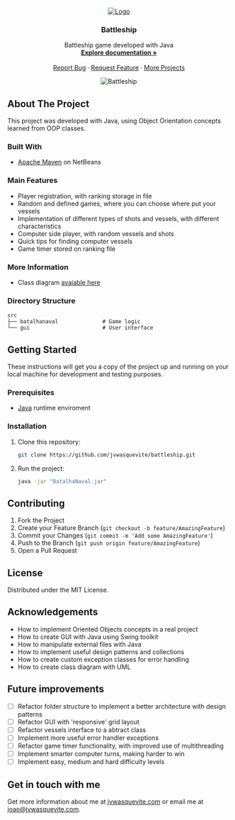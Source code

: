 <br />
<p align="center">
  <a href="https://github.com/jvwasquevite/battleship">
    <img src="https://raw.githubusercontent.com/jvwasquevite/readme/main/logo.png?token=AMCADBC6EWPA6XJUKSPKSHLA7FU6W" alt="Logo">
  </a>

  <h3 align="center">Battleship</h3>

  <p align="center">
    Battleship game developed with Java
    <br />
    <a href="https://jvdwasquevite.notion.site/Programa-o-Orientada-a-Objetos-eb6f21ddf7fb417494f9f06d1246ac7c"><strong>Explore documentation »</strong></a>
    <br />
    <br />
    <a href="https://github.com/jvwasquevite/battleship/issues">Report Bug</a>
    ·
    <a href="https://github.com/jvwasquevite/battleship/issues">Request Feature</a>
    ·
    <a href="https://github.com/jvwasquevite?tab=repositories">More Projects</a>
  </p>
</p>

<!-- made at screely.com, with: shadow on, plain regular window, no background, and 80x100px padding -->
<p align="center">
<img src="https://i.imgur.com/B7C7kLG.png" alt="Battleship">
</p>

## About The Project

This project was developed with Java, using Object Orientation concepts learned from OOP classes.

### Built With

* [Apache Maven](https://maven.apache.org/) on NetBeans

### Main Features

* Player registration, with ranking storage in file
* Random and defined games, where you can choose where put your vessels
* Implementation of different types of shots and vessels, with different characteristics
* Computer side player, with random vessels and shots
* Quick tips for finding computer vessels
* Game timer stored on ranking file

### More Information

* Class diagram [avaiable here](https://i.imgur.com/jSCbxVC.jpg)

### Directory Structure

```
src
├── batalhanaval              # Game logic
└── gui                       # User interface
```


## Getting Started

These instructions will get you a copy of the project up and running on your local machine for development and testing purposes.

### Prerequisites

* [Java](https://www.java.com/pt-BR/download/manual.jsp) runtime enviroment

### Installation

1. Clone this repository:
   ```sh
   git clone https://github.com/jvwasquevite/battleship.git
   ```
2. Run the project:
   ```sh
   java -jar "BatalhaNaval.jar"
   ```

## Contributing

1. Fork the Project
2. Create your Feature Branch (`git checkout -b feature/AmazingFeature`)
3. Commit your Changes (`git commit -m 'Add some AmazingFeature'`)
4. Push to the Branch (`git push origin feature/AmazingFeature`)
5. Open a Pull Request

## License

Distributed under the MIT License.

## Acknowledgements

* How to implement Oriented Objects concepts in a real project
* How to create GUI with Java using Swing toolkit
* How to manipulate external files with Java
* How to implement useful design patterns and collections
* How to create custom exception classes for error handling
* How to create class diagram with UML

## Future improvements

- [ ] Refactor folder structure to implement a better architecture with design patterns
- [ ] Refactor GUI with 'responsive' grid layout
- [ ] Refactor vessels interface to a abtract class
- [ ] Implement more useful error handler exceptions
- [ ] Refactor game timer functionality, with improved use of multithreading
- [ ] Implement smarter computer turns, making harder to win
- [ ] Implement easy, medium and hard difficulty levels

## Get in touch with me

Get more information about me at [jvwasquevite.com](https://jvwasquevite.com/) or email me at [joao@jvwasquevite.com](mailto:joao@jvwasquevite.com).
